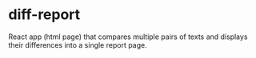 # diff-report
React app (html page) that compares multiple pairs of texts and displays their differences into a single report page.
